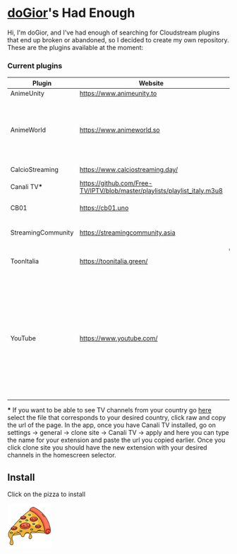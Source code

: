 # [doGior](https://github.com/doGior)'s Had Enough

Hi, I'm doGior, and I've had enough of searching for Cloudstream plugins that end up broken or
abandoned, so I decided to create my own repository. These are the plugins available at the moment:

### Current plugins

| **Plugin**                  | **Website**                                                               |        **Content**        | **Language** | **Working** | **Notes**                                                                                                                                                                                             |
|-----------------------------|---------------------------------------------------------------------------|:-------------------------:|:------------:|:-----------:|-------------------------------------------------------------------------------------------------------------------------------------------------------------------------------------------------------|  
| AnimeUnity                  | https://www.animeunity.to                                                 |           Anime           |     🇮🇹     |      ✅      |                                                                                                                                                                                                       |
| AnimeWorld                  | https://www.animeworld.so                                                 |           Anime           |     🇮🇹     |      ✅      | If it says connection timed out try going in the settings and set DNS over https to cloudflare                                                                                                                          |
| CalcioStreaming             | https://www.calciostreaming.day/                                          |        Live Sports        |     🇮🇹     |      ✅      | Forked from [ItalianProvider](https://github.com/Gian-Fr/ItalianProvider)                                                                                                                             |
| Canali TV<strong>*</strong> | https://github.com/Free-TV/IPTV/blob/master/playlists/playlist_italy.m3u8 |          Live TV          |     🇮🇹     |      ✅      | Forked from [ItalianProvider](https://github.com/Gian-Fr/ItalianProvider)                                                                                                                             |
| CB01                        | https://cb01.uno                                                          |     Movies, TV Shows      |     🇮🇹     |      ✅      |                                                                                                                                                                                                       |
| StreamingCommunity          | https://streamingcommunity.asia                                           |     Movies, TV Shows      |     🇮🇹     |      ✅      |                                                                                                                                                                                                       |
| ToonItalia                  | https://toonitalia.green/                                                 | Cartoons, Anime, TV Shows |     🇮🇹     |      ✅      | Only the MaxStream server is implemented                                                                                                                                                              |
| YouTube                     | https://www.youtube.com/                                                  |           Other           |     🇺🇳     |      ✅      | You can paste the url of a channel or a playlists in the plugin settings to have it as a homepage section. If you want it as a "tv show" enable the relative plugin in the search and search its name |

<strong>*</strong> If you want to be able to see TV channels from your country
go [here](https://github.com/Free-TV/IPTV/blob/master/playlists/) select the file that corresponds
to your desired country, click raw and copy the url of the page. In the app, once you have Canali TV
installed,
go on settings -> general -> clone site -> Canali TV -> apply and here you can type the name for
your extension and paste the url you copied earlier. Once you click clone site you should have the
new extension with your desired channels in the homescreen selector.

## Install

Click on the pizza to install

[<img alt="alt_text" width="100px" src="pizza.png"/>](https://self-similarity.github.io/http-protocol-redirector?r=cloudstreamrepo://raw.githubusercontent.com/doGior/doGiorsHadEnough/builds/repo.json)